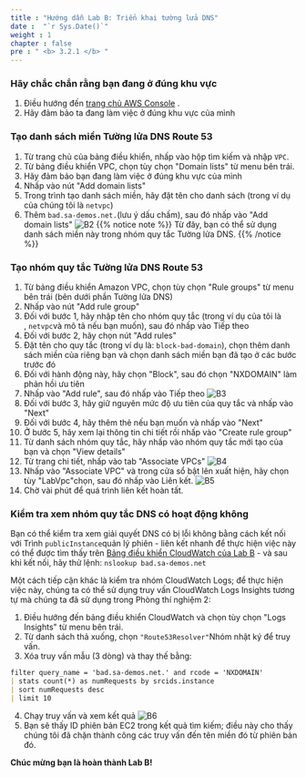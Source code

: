 ```yaml
---
title : "Hướng dẫn Lab B: Triển khai tường lửa DNS"
date :  "`r Sys.Date()`" 
weight : 1
chapter : false
pre : " <b> 3.2.1 </b> "
---
```

### Hãy chắc chắn rằng bạn đang ở đúng khu vực

1. Điều hướng đến [trang chủ AWS Console](https://console.aws.amazon.com/console/home) .
2. Hãy đảm bảo ta đang làm việc ở đúng khu vực của mình

### Tạo danh sách miền Tường lửa DNS Route 53
1. Từ trang chủ của bảng điều khiển, nhấp vào hộp tìm kiếm và nhập `VPC`.
2. Từ bảng điều khiển VPC, chọn tùy chọn "Domain lists" từ menu bên trái.
3. Hãy đảm bảo bạn đang làm việc ở đúng khu vực của mình
4. Nhấp vào nút "Add domain lists"
5. Trong trình tạo danh sách miền, hãy đặt tên cho danh sách (trong ví dụ của chúng tôi là `netvpc`)
6. Thêm `bad.sa-demos.net.`(lưu ý dấu chấm), sau đó nhấp vào "Add domain lists"
![B2](/images/structure/B2.png)
{{% notice note %}}
Từ đây, bạn có thể sử dụng danh sách miền này trong nhóm quy tắc Tường lửa DNS.
{{% /notice %}}

### Tạo nhóm quy tắc Tường lửa DNS Route 53
1. Từ bảng điều khiển Amazon VPC, chọn tùy chọn "Rule groups" từ menu bên trái (bên dưới phần Tường lửa DNS)
2. Nhấp vào nút "Add rule group"
3. Đối với bước 1, hãy nhập tên cho nhóm quy tắc (trong ví dụ của tôi là , `netvpc`và mô tả nếu bạn muốn), sau đó nhấp vào Tiếp theo
4. Đối với bước 2, hãy chọn nút "Add rules"
5. Đặt tên cho quy tắc (trong ví dụ là: `block-bad-domain`), chọn thêm danh sách miền của riêng bạn và chọn danh sách miền bạn đã tạo ở các bước trước đó
6. Đối với hành động này, hãy chọn "Block", sau đó chọn "NXDOMAIN" làm phản hồi ưu tiên
7. Nhấp vào "Add rule", sau đó nhấp vào Tiếp theo
![B3](/images/structure/B3.png)
8. Đối với bước 3, hãy giữ nguyên mức độ ưu tiên của quy tắc và nhấp vào "Next"
9. Đối với bước 4, hãy thêm thẻ nếu bạn muốn và nhấp vào "Next"
10. Ở bước 5, hãy xem lại thông tin chi tiết rồi nhấp vào "Create rule group"
11. Từ danh sách nhóm quy tắc, hãy nhấp vào nhóm quy tắc mới tạo của bạn và chọn "View details"
12. Từ trang chi tiết, nhấp vào tab "Associate VPCs"
![B4](/images/structure/B4.png)
13. Nhấp vào "Associate VPC" và trong cửa sổ bật lên xuất hiện, hãy chọn tùy "LabVpc"chọn, sau đó nhấp vào Liên kết.
![B5](/images/structure/B5.png)
14. Chờ vài phút để quá trình liên kết hoàn tất.

### Kiểm tra xem nhóm quy tắc DNS có hoạt động không
    
Bạn có thể kiểm tra xem giải quyết DNS có bị lỗi không bằng cách kết nối với Trình `publicInstance`quản lý phiên - liên kết nhanh để thực hiện việc này có thể được tìm thấy trên [Bảng điều khiển CloudWatch của Lab B](https://console.aws.amazon.com/cloudwatch/home?#dashboards:name=LabB) - và sau khi kết nối, hãy thử lệnh: [](https://console.aws.amazon.com/cloudwatch/home?#dashboards:name=LabB)`nslookup bad.sa-demos.net`
    
Một cách tiếp cận khác là kiểm tra nhóm CloudWatch Logs; để thực hiện việc này, chúng ta có thể sử dụng truy vấn CloudWatch Logs Insights tương tự mà chúng ta đã sử dụng trong Phòng thí nghiệm 2:
    
1. Điều hướng đến bảng điều khiển CloudWatch và chọn tùy chọn "Logs Insights" từ menu bên trái.
2. Từ danh sách thả xuống, chọn `"Route53Resolver"`Nhóm nhật ký để truy vấn.
3. Xóa truy vấn mẫu (3 dòng) và thay thế bằng:
```markdown
filter query_name = 'bad.sa-demos.net.' and rcode = 'NXDOMAIN' 
| stats count(*) as numRequests by srcids.instance 
| sort numRequests desc 
| limit 10
```
4. Chạy truy vấn và xem kết quả
![B6](/images/structure/B6.png)
5. Bạn sẽ thấy ID phiên bản EC2 trong kết quả tìm kiếm; điều này cho thấy chúng tôi đã chặn thành công các truy vấn đến tên miền đó từ phiên bản đó.

**Chúc mừng bạn là hoàn thành Lab B!**